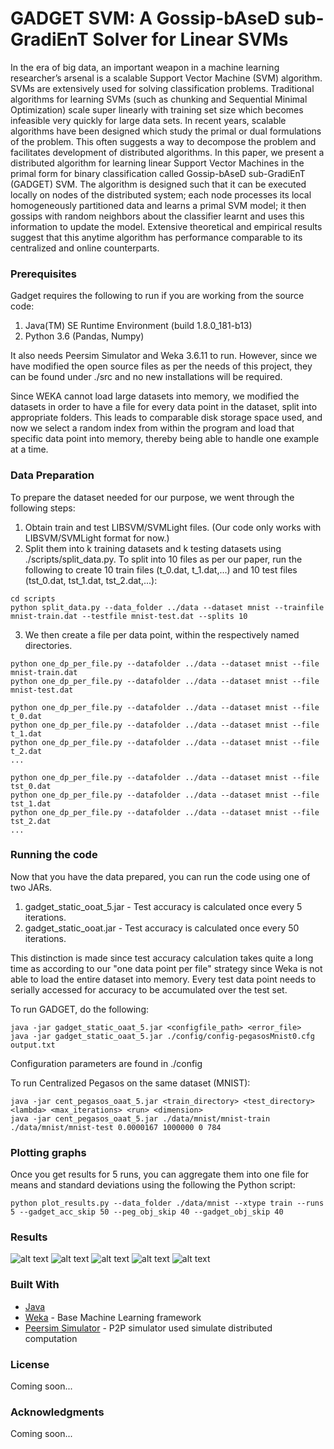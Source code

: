 # GADGET SVM: A Gossip-bAseD sub-GradiEnT Solver for Linear SVMs

In the era of big data, an important weapon in a machine learning researcher’s arsenal is a scalable Support
Vector Machine (SVM) algorithm. SVMs are extensively used for solving classification problems. Traditional
algorithms for learning SVMs (such as chunking and Sequential Minimal Optimization) scale super linearly
with training set size which becomes infeasible very quickly for large data sets. In recent years, scalable
algorithms have been designed which study the primal or dual formulations of the problem. This often
suggests a way to decompose the problem and facilitates development of distributed algorithms. In this paper,
we present a distributed algorithm for learning linear Support Vector Machines in the primal form for binary
classification called Gossip-bAseD sub-GradiEnT (GADGET) SVM. The algorithm is designed such that
it can be executed locally on nodes of the distributed system; each node processes its local homogeneously
partitioned data and learns a primal SVM model; it then gossips with random neighbors about the classifier
learnt and uses this information to update the model. Extensive theoretical and empirical results suggest
that this anytime algorithm has performance comparable to its centralized and online counterparts.

### Prerequisites

Gadget requires the following to run if you are working from the source code:
1. Java(TM) SE Runtime Environment (build 1.8.0_181-b13)
2. Python 3.6 (Pandas, Numpy)

It also needs Peersim Simulator and Weka 3.6.11 to run. However, since we have modified the open source files as per the needs of this project, they can be found under ./src and no new installations will be required.

Since WEKA cannot load large datasets into memory, we modified the datasets in order to have a file for every data point in the dataset, split into appropriate folders. This leads to comparable disk storage space used, and now we select a random index from within the program and load that specific data point into memory, thereby being able to handle one example at a time. 

### Data Preparation

To prepare the dataset needed for our purpose, we went through the following steps:
1. Obtain train and test LIBSVM/SVMLight files. (Our code only works with LIBSVM/SVMLight format for now.)
2. Split them into k training datasets and k testing datasets using ./scripts/split_data.py. To split into 10 files as per our paper, run the following to create 10 train files (t_0.dat, t_1.dat,...) and 10 test files
(tst_0.dat, tst_1.dat, tst_2.dat,...):
```
cd scripts
python split_data.py --data_folder ../data --dataset mnist --trainfile mnist-train.dat --testfile mnist-test.dat --splits 10
```
3. We then create a file per data point, within the respectively named directories.
```
python one_dp_per_file.py --datafolder ../data --dataset mnist --file mnist-train.dat
python one_dp_per_file.py --datafolder ../data --dataset mnist --file mnist-test.dat

python one_dp_per_file.py --datafolder ../data --dataset mnist --file t_0.dat
python one_dp_per_file.py --datafolder ../data --dataset mnist --file t_1.dat
python one_dp_per_file.py --datafolder ../data --dataset mnist --file t_2.dat
...

python one_dp_per_file.py --datafolder ../data --dataset mnist --file tst_0.dat
python one_dp_per_file.py --datafolder ../data --dataset mnist --file tst_1.dat
python one_dp_per_file.py --datafolder ../data --dataset mnist --file tst_2.dat
...
```


### Running the code

Now that you have the data prepared, you can run the code using one of two JARs.
1. gadget_static_ooat_5.jar - Test accuracy is calculated once every 5 iterations.
2. gadget_static_ooat.jar - Test accuracy is calculated once every 50 iterations.

This distinction is made since test accuracy calculation takes quite a long time as according to our "one data point per file" strategy since Weka is not able to load the entire dataset into memory. Every test data point needs to serially accessed for accuracy to be accumulated over the test set.

To run GADGET, do the following:
```
java -jar gadget_static_oaat_5.jar <configfile_path> <error_file>
java -jar gadget_static_oaat_5.jar ./config/config-pegasosMnist0.cfg output.txt
```
Configuration parameters are found in ./config 

To run Centralized Pegasos on the same dataset (MNIST):

```
java -jar cent_pegasos_oaat_5.jar <train_directory> <test_directory> <lambda> <max_iterations> <run> <dimension>
java -jar cent_pegasos_oaat_5.jar ./data/mnist/mnist-train ./data/mnist/mnist-test 0.0000167 1000000 0 784
```

### Plotting graphs

Once you get results for 5 runs, you can aggregate them into one file for means and standard deviations using the following the Python script:

```
python plot_results.py --data_folder ./data/mnist --xtype train --runs 5 --gadget_acc_skip 50 --peg_obj_skip 40 --gadget_obj_skip 40
```
### Results

![alt text](data/adult_plot.png)
![alt text](data/ccat_plot.png)
![alt text](data/mnist_plot.png)
![alt text](data/reuters_plot.png)
![alt text](data/usps_plot.png)


### Built With

* [Java](https://www.java.com/en/)
* [Weka](https://www.cs.waikato.ac.nz/ml/weka/) - Base Machine Learning framework
* [Peersim Simulator](http://peersim.sourceforge.net/) - P2P simulator used simulate distributed computation

### License

Coming soon...

### Acknowledgments

Coming soon...